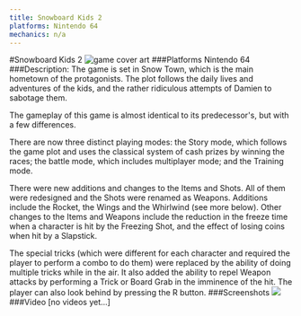 ```yaml
---
title: Snowboard Kids 2
platforms: Nintendo 64
mechanics: n/a
---
```

#Snowboard Kids 2
![game cover art](//images.igdb.com/igdb/image/upload/t_cover_big/l9dalxadszvn40vawjch.jpg "Logo Title Text 1")
###Platforms
Nintendo 64
###Description:
The game is set in Snow Town, which is the main hometown of the protagonists. The plot follows the daily lives and adventures of the kids, and the rather ridiculous attempts of Damien to sabotage them. 
 
The gameplay of this game is almost identical to its predecessor's, but with a few differences. 
 
There are now three distinct playing modes: the Story mode, which follows the game plot and uses the classical system of cash prizes by winning the races; the battle mode, which includes multiplayer mode; and the Training mode. 
 
There were new additions and changes to the Items and Shots. All of them were redesigned and the Shots were renamed as Weapons. Additions include the Rocket, the Wings and the Whirlwind (see more below). Other changes to the Items and Weapons include the reduction in the freeze time when a character is hit by the Freezing Shot, and the effect of losing coins when hit by a Slapstick. 
 
The special tricks (which were different for each character and required the player to perform a combo to do them) were replaced by the ability of doing multiple tricks while in the air. It also added the ability to repel Weapon attacks by performing a Trick or Board Grab in the imminence of the hit. The player can also look behind by pressing the R button.
###Screenshots
<a target="_blank" href="//images.igdb.com/igdb/image/upload/t_cover_big/rsi6bpuhafnm4mslmyb5.jpg"><img src="//images.igdb.com/igdb/image/upload/t_thumb/rsi6bpuhafnm4mslmyb5.jpg"/></a>
###Video
[no videos yet...]
